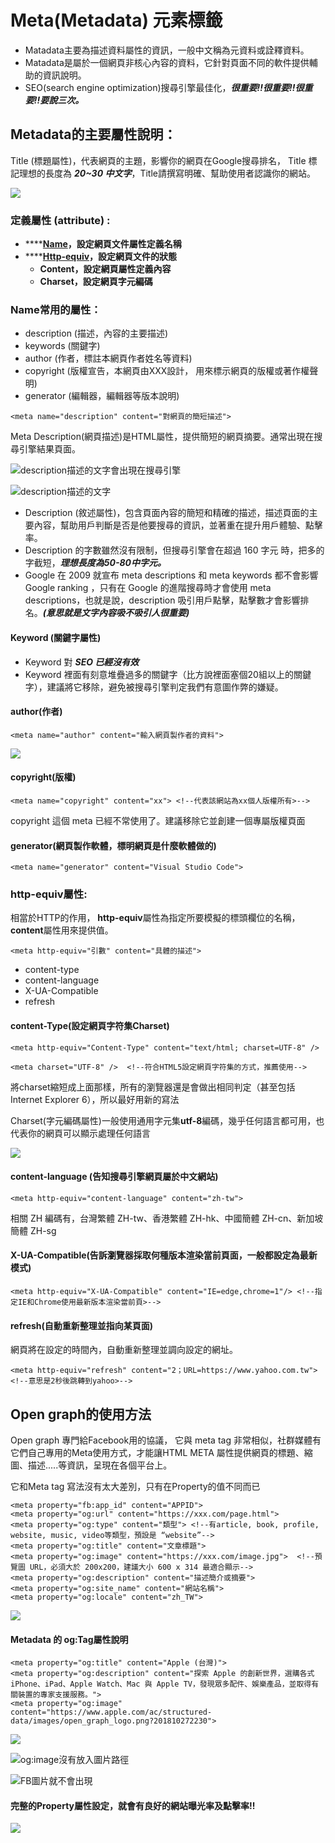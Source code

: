# Meta\(Metadata\) 元素標籤

* Matadata主要為描述資料屬性的資訊，一般中文稱為元資料或詮釋資料。
* Matadata是屬於一個網頁非核心內容的資料，它針對頁面不同的軟件提供輔助的資訊說明。
* SEO\(search engine optimization\)搜尋引擎最佳化，_**很重要!!很重要!!很重要!!要說三次。**_

## Metadata的主要屬性說明：

Title \(標題屬性\)，代表網頁的主題，影響你的網頁在Google搜尋排名， Title 標記理想的長度為 _**20~30 中文字**_，Title請撰寫明確、幫助使用者認識你的網站。 

![](../.gitbook/assets/image%20%2859%29.png)

###  定義屬性 \(attribute\) :

* \*\*\*\*[**Name**](meta-element-tag.md#name-chang-yong-de-content-she-ding-shu-xing-you)**，設定網頁文件屬性定義名稱** 
* \*\*\*\*[**Http-equiv**](meta-element-tag.md#httpequiv-de-content-she-ding-shu-xing-you)**，設定網頁文件的狀態** 
  * **Content，設定網頁屬性定義內容**
  * **Charset，設定網頁字元編碼** 

###  **Name常用的屬性：**

* description \(描述，內容的主要描述\)
* keywords \(關鍵字\) 
* author \(作者，標註本網頁作者姓名等資料\)
* copyright \(版權宣告，本網頁由XXX設計， 用來標示網頁的版權或著作權聲明\) 
* generator \(編輯器，編輯器等版本說明\) 

```markup
<meta name="description" content="對網頁的簡短描述">
```

Meta Description\(網頁描述\)是HTML屬性，提供簡短的網頁摘要。通常出現在搜尋引擎結果頁面。

![description&#x63CF;&#x8FF0;&#x7684;&#x6587;&#x5B57;&#x6703;&#x51FA;&#x73FE;&#x5728;&#x641C;&#x5C0B;&#x5F15;&#x64CE;](../.gitbook/assets/image%20%2839%29.png)

![description&#x63CF;&#x8FF0;&#x7684;&#x6587;&#x5B57;](../.gitbook/assets/image%20%2824%29.png)

* Description \(敘述屬性\)，包含頁面內容的簡短和精確的描述，描述頁面的主要內容，幫助用戶判斷是否是他要搜尋的資訊，並著重在提升用戶體驗、點擊率。
* Description 的字數雖然沒有限制，但搜尋引擎會在超過 160 字元 時，把多的字截短，_**理想長度為50-80中字元。**_
* Google 在 2009 就宣布 meta descriptions 和 meta keywords 都不會影響 Google ranking ，只有在 Google 的進階搜尋時才會使用 meta descriptions，也就是說，description 吸引用戶點擊，點擊數才會影響排名。_**\(意思就是文字內容吸不吸引人很重要\)**_

#### Keyword \(關鍵字屬性\)

* Keyword 對 _**SEO 已經沒有效**_
* Keyword 裡面有刻意堆疊過多的關鍵字（比方說裡面塞個20組以上的關鍵字），建議將它移除，避免被搜尋引擎判定我們有意圖作弊的嫌疑。

#### author\(作者\)

```markup
<meta name="author" content="輸入網頁製作者的資料">
```

![](../.gitbook/assets/image%20%2810%29.png)

#### copyright\(版權\)

```markup
<meta name="copyright" content="xx"> <!--代表該網站為xx個人版權所有>-->
```

copyright 這個 meta 已經不常使用了。建議移除它並創建一個專屬版權頁面

#### generator\(網頁製作軟體，標明網頁是什麼軟體做的\)

```markup
<meta name="generator" content="Visual Studio Code">
```

### http-equiv屬性:

相當於HTTP的作用， **http-equiv**屬性為指定所要模擬的標頭欄位的名稱，**content**屬性用來提供值。

```markup
<meta http-equiv="引數" content="具體的描述">
```

* content-type
* content-language
* X-UA-Compatible
* refresh

#### content-Type\(設定網頁字符集Charset\)

```markup
<meta http-equiv="Content-Type" content="text/html; charset=UTF-8" />
```

```markup
<meta charset="UTF-8" />  <!--符合HTML5設定網頁字符集的方式，推薦使用-->
```

將charset縮短成上面那樣，所有的瀏覽器還是會做出相同判定（甚至包括Internet Explorer 6），所以最好用新的寫法

Charset\(字元編碼屬性\)一般使用通用字元集**utf-8**編碼，幾乎任何語言都可用，也代表你的網頁可以顯示處理任何語言

![](../.gitbook/assets/image%20%282%29.png)

#### content-language \(告知搜尋引擎網頁屬於中文網站\)

```markup
<meta http-equiv="content-language" content="zh-tw">
```

 相關 ZH 編碼有，台灣繁體 ZH-tw、香港繁體 ZH-hk、中國簡體 ZH-cn、新加坡簡體 ZH-sg  


#### X-UA-Compatible\(告訴瀏覽器採取何種版本渲染當前頁面，一般都設定為最新模式\)

```markup
<meta http-equiv="X-UA-Compatible" content="IE=edge,chrome=1"/> <!--指定IE和Chrome使用最新版本渲染當前頁>-->
```

#### refresh\(自動重新整理並指向某頁面\)

網頁將在設定的時間內，自動重新整理並調向設定的網址。

```markup
<meta http-equiv="refresh" content="2；URL=https://www.yahoo.com.tw"> <!--意思是2秒後跳轉到yahoo>-->
```

## Open graph的使用方法

Open graph 專門給Facebook用的協議， 它與 meta tag 非常相似，社群媒體有它們自己專用的Meta使用方式，才能讓HTML META 屬性提供網頁的標題、縮圖、描述.....等資訊，呈現在各個平台上。

它和Meta tag 寫法沒有太大差別，只有在Property的值不同而已

```markup
<meta property="fb:app_id" content="APPID">
<meta property="og:url" content="https://xxx.com/page.html">
<meta property="og:type" content="類型"> <!--有article, book, profile, website, music, video等類型，預設是 “website”-->
<meta property="og:title" content="文章標題">
<meta property="og:image" content="https://xxx.com/image.jpg">  <!--預覽圖 URL，必須大於 200x200，建議大小 600 x 314 最適合顯示-->
<meta property="og:description" content="描述簡介或摘要">
<meta property="og:site_name" content="網站名稱">
<meta property="og:locale" content="zh_TW">
```

![](../.gitbook/assets/image%20%2865%29.png)

#### Metadata 的 og:Tag屬性說明

```markup
<meta property="og:title" content="Apple (台灣)">
<meta property="og:description" content="探索 Apple 的創新世界，選購各式 iPhone、iPad、Apple Watch、Mac 與 Apple TV，發現眾多配件、娛樂產品，並取得有關裝置的專家支援服務。">
<meta property="og:image" content="https://www.apple.com/ac/structured-data/images/open_graph_logo.png?201810272230">
```

![](../.gitbook/assets/image%20%2860%29.png)

![og:image&#x6C92;&#x6709;&#x653E;&#x5165;&#x5716;&#x7247;&#x8DEF;&#x5F91;](../.gitbook/assets/image%20%2845%29.png)

![FB&#x5716;&#x7247;&#x5C31;&#x4E0D;&#x6703;&#x51FA;&#x73FE;](../.gitbook/assets/image%20%2868%29.png)

#### 完整的Property屬性設定，就會有良好的網站曝光率及點擊率!!

![](../.gitbook/assets/image%20%2813%29.png)

